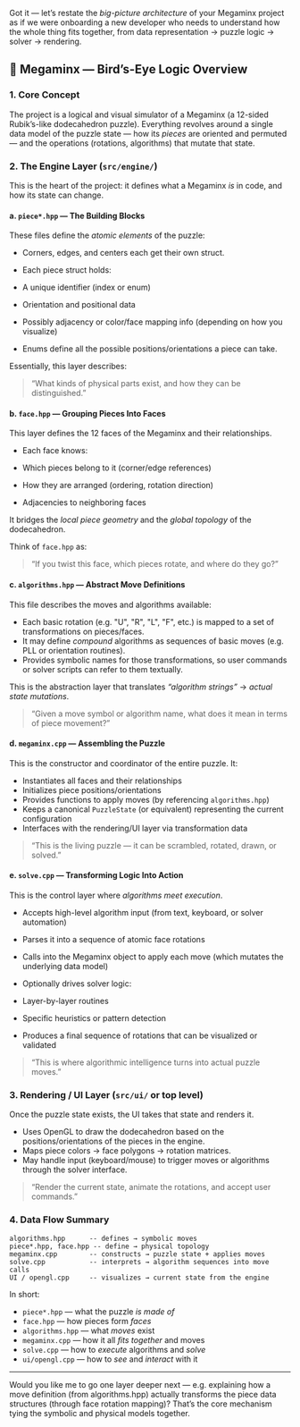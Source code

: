 Got it — let’s restate the *big-picture architecture* of your Megaminx project as if we were onboarding a new developer who 
 needs to understand how the whole thing fits together, from data representation → puzzle logic → solver → rendering.

## 🧩 Megaminx — Bird’s-Eye Logic Overview

### 1. Core Concept

The project is a logical and visual simulator of a Megaminx (a 12-sided Rubik’s-like dodecahedron puzzle).
Everything revolves around a single data model of the puzzle state — how its *pieces* are oriented and permuted — 
 and the operations (rotations, algorithms) that mutate that state.

### 2. The Engine Layer (`src/engine/`)

This is the heart of the project: it defines what a Megaminx *is* in code, and how its state can change.

#### a. `piece*.hpp` — The Building Blocks

These files define the *atomic elements* of the puzzle:

* Corners, edges, and centers each get their own struct.
* Each piece struct holds:

* A unique identifier (index or enum)
* Orientation and positional data
* Possibly adjacency or color/face mapping info (depending on how you visualize)
* Enums define all the possible positions/orientations a piece can take.

Essentially, this layer describes:

> “What kinds of physical parts exist, and how they can be distinguished.”

#### b. `face.hpp` — Grouping Pieces Into Faces

This layer defines the 12 faces of the Megaminx and their relationships.

* Each face knows:

* Which pieces belong to it (corner/edge references)
* How they are arranged (ordering, rotation direction)
* Adjacencies to neighboring faces

It bridges the *local piece geometry* and the *global topology* of the dodecahedron.

Think of `face.hpp` as:

> “If you twist this face, which pieces rotate, and where do they go?”

#### c. `algorithms.hpp` — Abstract Move Definitions

This file describes the moves and algorithms available:

* Each basic rotation (e.g. "U", "R", "L", "F", etc.) is mapped to a set of transformations on pieces/faces.
* It may define *compound* algorithms as sequences of basic moves (e.g. PLL or orientation routines).
* Provides symbolic names for those transformations, so user commands or solver scripts can refer to them textually.

This is the abstraction layer that translates *“algorithm strings”* → *actual state mutations*.

> “Given a move symbol or algorithm name, what does it mean in terms of piece movement?”

#### d. `megaminx.cpp` — Assembling the Puzzle

This is the constructor and coordinator of the entire puzzle. It:

* Instantiates all faces and their relationships
* Initializes piece positions/orientations
* Provides functions to apply moves (by referencing `algorithms.hpp`)
* Keeps a canonical `PuzzleState` (or equivalent) representing the current configuration
* Interfaces with the rendering/UI layer via transformation data

> “This is the living puzzle — it can be scrambled, rotated, drawn, or solved.”

#### e. `solve.cpp` — Transforming Logic Into Action

This is the control layer where *algorithms meet execution*.

* Accepts high-level algorithm input (from text, keyboard, or solver automation)
* Parses it into a sequence of atomic face rotations
* Calls into the Megaminx object to apply each move (which mutates the underlying data model)
* Optionally drives solver logic:

* Layer-by-layer routines
* Specific heuristics or pattern detection
* Produces a final sequence of rotations that can be visualized or validated

> “This is where algorithmic intelligence turns into actual puzzle moves.”

### 3. Rendering / UI Layer (`src/ui/` or top level)

Once the puzzle state exists, the UI takes that state and renders it.

* Uses OpenGL to draw the dodecahedron based on the positions/orientations of the pieces in the engine.
* Maps piece colors → face polygons → rotation matrices.
* May handle input (keyboard/mouse) to trigger moves or algorithms through the solver interface.

> “Render the current state, animate the rotations, and accept user commands.”

### 4. Data Flow Summary

```
algorithms.hpp      -- defines → symbolic moves
piece*.hpp, face.hpp -- define → physical topology
megaminx.cpp        -- constructs → puzzle state + applies moves
solve.cpp           -- interprets → algorithm sequences into move calls
UI / opengl.cpp     -- visualizes → current state from the engine
```

In short:

* `piece*.hpp` — what the puzzle *is made of*
* `face.hpp` — how pieces form *faces*
* `algorithms.hpp` — what *moves* exist
* `megaminx.cpp` — how it all *fits together* and moves
* `solve.cpp` — how to *execute* algorithms and *solve*
* `ui/opengl.cpp` — how to *see* and *interact* with it

---

Would you like me to go one layer deeper next — e.g. explaining how a move definition (from algorithms.hpp) actually transforms
  the piece data structures (through face rotation mapping)? That’s the core mechanism tying the symbolic and physical models together.
